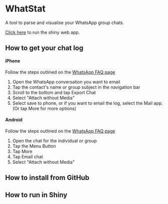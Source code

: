 # WhatStat

A tool to parse and visualise your WhatsApp group chats.

[Click here](https://whatstat.shinyapps.io/shiny/) to run the shiny web app.

## How to get your chat log

#### iPhone
Follow the steps outlined on the [WhatsApp FAQ page](https://faq.whatsapp.com/en/iphone/20888066/)
1. Open the WhatsApp conversation you want to email
2. Tap the contact's name or group subject in the navigation bar
3. Scroll to the bottom and tap Export Chat
4. Select "Attach without Media"
5. Select save to phone, or if you want to email the log, select the Mail app. (Or tap More for more options)

#### Android
Follow the steps outlined on the [WhatsApp FAQ page](https://faq.whatsapp.com/en/android/23756533)
1. Open the chat for the individual or group
2. Tap the Menu Button
3. Tap More
4. Tap Email chat
5. Select "Attach without Media"

## How to install from GitHub

## How to run in Shiny
